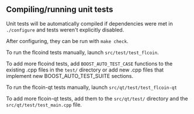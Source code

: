 Compiling/running unit tests
------------------------------------

Unit tests will be automatically compiled if dependencies were met in `./configure`
and tests weren't explicitly disabled.

After configuring, they can be run with `make check`.

To run the flcoind tests manually, launch `src/test/test_flcoin`.

To add more flcoind tests, add `BOOST_AUTO_TEST_CASE` functions to the existing
.cpp files in the `test/` directory or add new .cpp files that
implement new BOOST_AUTO_TEST_SUITE sections.

To run the flcoin-qt tests manually, launch `src/qt/test/test_flcoin-qt`

To add more flcoin-qt tests, add them to the `src/qt/test/` directory and
the `src/qt/test/test_main.cpp` file.
